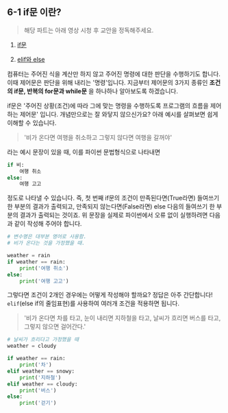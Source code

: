 ## 6-1 if문 이란?

> 해당 파트는 아래 영상 시청 후 교안을 정독해주세요.

1. [if문](https://www.youtube.com/embed/wBT2H2nkeyE?list=PLGPF8gvWLYypeEoFNTfSHdFL5WRLAfmm) 

2. [elif와 else](https://www.youtube.com/embed/M2nsSWyQui4?list=PLGPF8gvWLYypeEoFNTfSHdFL5WRLAfmmm) 

컴퓨터는 주어진 식을 계산만 하지 않고 주어진 명령에 대한 판단을 수행하기도 합니다. 이때 제어문은 판단을 위해 내리는 '명령'입니다. 지금부터 제어문의 3가지 종류인 **조건의 if문, 반복의 for문과 while문** 을 하나하나 알아보도록 하겠습니다. 


if문은  '주어진 상황(조건)에 따라 그에 맞는 명령을 수행하도록 프로그램의 흐름을 제어하는 제어문' 입니다. 개념만으로는 잘 와닿지 않으신가요? 아래 예시를 살펴보면 쉽게 이해할 수 있습니다. 

>'비가 온다면 여행을 취소하고 그렇지 않다면 여행을 갈꺼야'

라는 예시 문장이 있을 때, 이를 파이썬 문법형식으로 나타내면
```python
if 비:
	여행 취소
else:
	여행 고고
```
정도로 나타낼 수 있습니다. 즉, 첫 번째 if문의 조건이 만족된다면(True라면) 들여쓰기 한 부분의 결과가 출력되고, 만족되지 않는다면(False라면) else 다음의 들여쓰기 한 부분의 결과가 출력되는 것이죠. 위 문장을 실제로 파이썬에서 오류 없이 실행하려면 다음과 같이 작성해 주어야 합니다. 
```python
# 변수명은 대부분 영어로 사용함.
# 비가 온다는 것을 가정했을 때.

weather = rain
if weather == rain:
	print('여행 취소')
else:
	print('여행 고고')
```
그렇다면 조건이 2개인 경우에는 어떻게 작성해야 할까요? 정답은 아주 간단합니다! `elif`(else if의 줄임표현)를 사용하여 여러개 조건을 적용하면 됩니다. 

> '비가 온다면 차를 타고, 눈이 내리면 지하철을 타고, 날씨가 흐리면 버스를 타고, 그렇지 않으면 걸어간다.'
```python
# 날씨가 흐리다고 가정했을 때
weather = cloudy

if weather == rain:
	print('차')
elif weather == snowy:
	print('지하철')
elif weather == cloudy:
	print('버스')
else:
	print('걷기')
```
